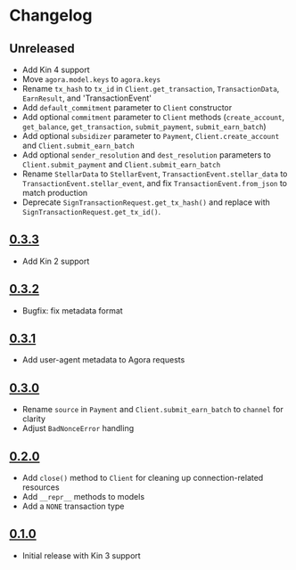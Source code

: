 # Changelog

## Unreleased
- Add Kin 4 support
- Move `agora.model.keys` to `agora.keys`
- Rename `tx_hash` to `tx_id` in `Client.get_transaction`, `TransactionData`, `EarnResult`, and 'TransactionEvent'
- Add `default_commitment` parameter to `Client` constructor
- Add optional `commitment` parameter to `Client` methods (`create_account`, `get_balance`, `get_transaction`, `submit_payment`, `submit_earn_batch`)
- Add optional `subsidizer` parameter to `Payment`, `Client.create_account` and `Client.submit_earn_batch`
- Add optional `sender_resolution` and `dest_resolution` parameters to `Client.submit_payment` and `Client.submit_earn_batch`
- Rename `StellarData` to `StellarEvent`, `TransactionEvent.stellar_data` to `TransactionEvent.stellar_event`, and fix `TransactionEvent.from_json` to match production
- Deprecate `SignTransactionRequest.get_tx_hash()` and replace with `SignTransactionRequest.get_tx_id()`.

## [0.3.3](https://github.com/kinecosystem/kin-python/releases/tag/0.3.3)
- Add Kin 2 support

## [0.3.2](https://github.com/kinecosystem/kin-python/releases/tag/0.3.2)
- Bugfix: fix metadata format

## [0.3.1](https://github.com/kinecosystem/kin-python/releases/tag/0.3.1)
- Add user-agent metadata to Agora requests

## [0.3.0](https://github.com/kinecosystem/kin-python/releases/tag/0.3.0)
- Rename `source` in `Payment` and `Client.submit_earn_batch` to `channel` for clarity
- Adjust `BadNonceError` handling

## [0.2.0](https://github.com/kinecosystem/kin-python/releases/tag/0.2.0)
- Add `close()` method to `Client` for cleaning up connection-related resources
- Add `__repr__` methods to models
- Add a `NONE` transaction type

## [0.1.0](https://github.com/kinecosystem/kin-python/releases/tag/0.1.0)
- Initial release with Kin 3 support
